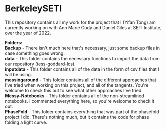 # BerkeleySETI
This repository contains all my work for the project that I (Yifan Tong) am currently working on with Ann Marie Cody and Daniel Giles at SETI Institute, over the year of 2022.

<b>Folders:</b>
<br><b>Backup</b> - There isn't much here that's necessary, just some backup files in case something goes wrong.
<br><b>data</b> - This folder contains the necessary functions to import the data from our repository (tess-goddard-lcs).
<br><b>inputdata</b> - This folder contains all of the data in the form of csv files that I will be using.
<br><b>messingaround</b> - This folder contains all of the different approaches that I've tried when working on this project, and all of the tangents. You're welcome to check this out to see what other approaches I've tried.
<br><b>Messy-Notebooks</b> - This folder contains all of the non-streamlined notebooks. I commented everything here, so you're welcome to check it out.
<br><b>PhaseFold</b> - This folder contains everything that was part of the phasefold project I did. There's nothing much, but it contains the code for phase folding a light curve.
